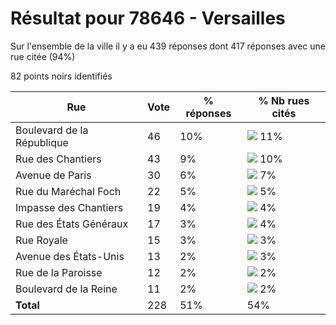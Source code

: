 # Résultat pour 78646 - Versailles

Sur l'ensemble de la ville il y a eu 439 réponses dont 417 réponses avec une rue citée (94%)

82 points noirs identifiés

| Rue | Vote | % réponses | % Nb rues cités|
|-----|------|------------|----------------|
| Boulevard de la République | 46 | 10% | <img src="../../img/bar_11.gif" />&nbsp;11%|
| Rue des Chantiers | 43 | 9% | <img src="../../img/bar_10.gif" />&nbsp;10%|
| Avenue de Paris | 30 | 6% | <img src="../../img/bar_7.gif" />&nbsp;7%|
| Rue du Maréchal Foch | 22 | 5% | <img src="../../img/bar_5.gif" />&nbsp;5%|
| Impasse des Chantiers | 19 | 4% | <img src="../../img/bar_4.gif" />&nbsp;4%|
| Rue des États Généraux | 17 | 3% | <img src="../../img/bar_4.gif" />&nbsp;4%|
| Rue Royale | 15 | 3% | <img src="../../img/bar_3.gif" />&nbsp;3%|
| Avenue des États-Unis | 13 | 2% | <img src="../../img/bar_3.gif" />&nbsp;3%|
| Rue de la Paroisse | 12 | 2% | <img src="../../img/bar_2.gif" />&nbsp;2%|
| Boulevard de la Reine | 11 | 2% | <img src="../../img/bar_2.gif" />&nbsp;2%|
| **Total** | 228 | 51% | 54%|
